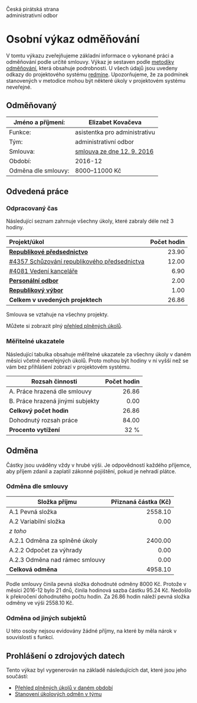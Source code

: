 Česká pirátská strana  
administrativní odbor

Osobní výkaz odměňování
=======================

V tomtu výkazu zveřejňujeme základní informace o vykonané práci a odměňování
podle určité smlouvy. Výkaz je sestaven podle [metodiky odměňování][metodika],
která obsahuje podrobnosti. U všech údajů jsou uvedeny odkazy do projektového
systému [redmine](https://redmine.pirati.cz). Upozorňujeme, že za podmínek
stanovených v metodice mohou být některé úkoly v projektovém systému neveřejné.

Odměňovaný
----------

Jméno a příjmení:        | Elizabet Kovačeva
-----------------------  | --------------------
Funkce:                  | asistentka pro administrativu
Tým:                     | administrativní odbor
Smlouva:                 | [smlouva ze dne 12. 9. 2016][smlouva]
Období:                  | 2016-12
Odměna dle smlouvy:      | 8000–11000 Kč

Odvedená práce
--------------

### Odpracovaný čas

Následující seznam zahrnuje všechny úkoly, které zabraly déle než 3 hodiny.

| Projekt/úkol                                          |   Počet hodin |
|:------------------------------------------------------|--------------:|
| **[Republikové předsednictvo][p28]**                  |         23.90 |
| [#4357 Schůzování republikového předsednictva][t4357] |         12.00 |
| [#4081 Vedení kanceláře][t4081]                       |          6.90 |
| **[Personální odbor][p43]**                           |          2.00 |
| **[Republikový výbor][p62]**                          |          1.00 |
| **Celkem v uvedených projektech**                     |         26.86 |

Smlouva se vztahuje na všechny projekty. 

Můžete si zobrazit plný [přehled plněných úkolů][tasklist].

### Měřitelné ukazatele

Následující tabulka obsahuje měřitelné ukazatele za všechny úkoly v daném měsíci
včetně neveřejných úkolů. Proto mohou být hodiny v ní vyšší než se vám bez
přihlášení zobrazí v projektovém systému.

Rozsah činnosti                        | Počet hodin
--------------                         | ----------:
A. Práce hrazená dle smlouvy           |  26.86
B. Práce hrazená jinými subjekty       |   0.00
**Celkový počet hodin**                |  26.86
Dohodnutý rozsah práce                 |  84.00
**Procento vytížení**                  |   32 %

Odměna
------

Částky jsou uváděny vždy v hrubé výši. Je odpovědností každého příjemce, aby
příjem zdanil a zaplatil zákonné pojištění, pokud je nehradí plátce.

### Odměna dle smlouvy

Složka příjmu                   | Přiznaná částka (Kč)
-----------------               | --------------------:
A.1 Pevná složka                |  2558.10
A.2 Variabilní složka           |     0.00
*z toho*                        |
A.2.1 Odměna za splněné úkoly   |  2400.00
A.2.2 Odpočet za výhrady        |     0.00
A.2.3 Odměna nad rámec smlouvy  |     0.00
**Celková odměna**              |  4958.10

Podle smlouvy činila pevná složka dohodnuté odměny 8000 Kč. Protože v měsíci 2016-12 bylo 21 dnů, činila hodinová sazba částku 95.24 Kč. Nedošlo k překročení dohodnutého počtu hodin. Za 26.86 hodin náleží pevná složka odměny ve výši 2558.10 Kč. 

### Odměna od jiných subjektů

U této osoby nejsou evidovány žádné příjmy, na které by měla nárok v souvislosti s funkcí.


Prohlášení o zdrojových datech
------------------------------

Tento výkaz byl vygenerován na základě následujících dat, které jsou jeho součástí:

* [Přehled plněných úkolů v daném období](user_report.csv)
* [Stanovení úkolových odměn v týmu](../task_rewards.csv)

[metodika]: https://redmine.pirati.cz/projects/praha/wiki/Odm%C4%9B%C5%88ov%C3%A1n%C3%AD_zastupitel%C5%AF


[p28]: https://redmine.pirati.cz/time_entries.csv?c[]=project&c[]=user&c[]=activity&c[]=issue&c[]=hours&c[]=cf_16&c[]=spent_on&f[]=spent_on&f[]=user_id&f[]=&op[spent_on]=><&op[user_id]==&utf8=%E2%9C%93&v[spent_on][]=2016-12-01&v[spent_on][]=2016-12-31&v[user_id][]=1&v[user_id][]=9&v[user_id][]=3&v[user_id][]=.&v[user_id][]=0&f[]=project_id&op[project_id]==&v[project_id][]=28

[t4357]: https://redmine.pirati.cz/issues/4357/time_entries?c[]=project&c[]=user&c[]=activity&c[]=issue&c[]=hours&c[]=cf_16&c[]=spent_on&f[]=spent_on&f[]=user_id&f[]=&op[spent_on]=><&op[user_id]==&utf8=%E2%9C%93&v[spent_on][]=2016-12-01&v[spent_on][]=2016-12-31&v[user_id][]=1&v[user_id][]=9&v[user_id][]=3&v[user_id][]=.&v[user_id][]=0

[t4081]: https://redmine.pirati.cz/issues/4081/time_entries?c[]=project&c[]=user&c[]=activity&c[]=issue&c[]=hours&c[]=cf_16&c[]=spent_on&f[]=spent_on&f[]=user_id&f[]=&op[spent_on]=><&op[user_id]==&utf8=%E2%9C%93&v[spent_on][]=2016-12-01&v[spent_on][]=2016-12-31&v[user_id][]=1&v[user_id][]=9&v[user_id][]=3&v[user_id][]=.&v[user_id][]=0

[p43]: https://redmine.pirati.cz/time_entries.csv?c[]=project&c[]=user&c[]=activity&c[]=issue&c[]=hours&c[]=cf_16&c[]=spent_on&f[]=spent_on&f[]=user_id&f[]=&op[spent_on]=><&op[user_id]==&utf8=%E2%9C%93&v[spent_on][]=2016-12-01&v[spent_on][]=2016-12-31&v[user_id][]=1&v[user_id][]=9&v[user_id][]=3&v[user_id][]=.&v[user_id][]=0&f[]=project_id&op[project_id]==&v[project_id][]=43

[p62]: https://redmine.pirati.cz/time_entries.csv?c[]=project&c[]=user&c[]=activity&c[]=issue&c[]=hours&c[]=cf_16&c[]=spent_on&f[]=spent_on&f[]=user_id&f[]=&op[spent_on]=><&op[user_id]==&utf8=%E2%9C%93&v[spent_on][]=2016-12-01&v[spent_on][]=2016-12-31&v[user_id][]=1&v[user_id][]=9&v[user_id][]=3&v[user_id][]=.&v[user_id][]=0&f[]=project_id&op[project_id]==&v[project_id][]=62



[tasklist]: https://redmine.pirati.cz/time_entries?c[]=project&c[]=user&c[]=activity&c[]=issue&c[]=hours&c[]=cf_16&c[]=spent_on&f[]=spent_on&f[]=user_id&f[]=&op[spent_on]=><&op[user_id]==&utf8=%E2%9C%93&v[spent_on][]=2016-12-01&v[spent_on][]=2016-12-31&v[user_id][]=193.0

[smlouva]: https://smlouvy.pirati.cz/smlouvy/2016/09/12/asistent-AO/

